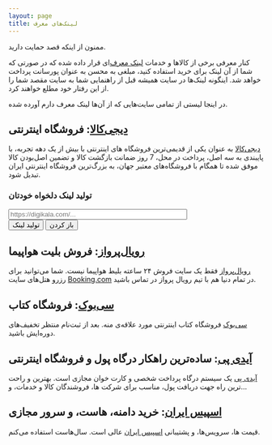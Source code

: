 ```yaml
---
layout: page
title: لینک‌های معرف
---
```

ممنون از اینکه قصد حمایت دارید.

کنار معرفی برخی از کالاها و خدمات [لینک معرف‌](https://fa.wikipedia.org/wiki/%D9%81%D8%B1%D9%88%D8%B4_%D8%B1%D8%A7%D8%A8%D8%B7%D9%87%E2%80%8C%D8%A7%DB%8C)ای قرار داده شده که در صورتی که شما از آن لینک برای خرید استفاده کنید، مبلغی به محسن به عنوان پورسانت پرداخت خواهد شد. اینگونه لینک‌ها در سایت همیشه قبل از راهنمایی شما به سایت مقصد شما را از این رفتار خود مطلع خواهند کرد.

در اینجا لیستی از تمامی سایت‌هایی که از آن‌ها لینک معرف دارم آورده شده.

## [دیجی‌کالا](https://affstat.adro.co/click/169768e2-8920-4a25-a90b-de97baf7dc48/aHR0cHM6Ly93d3cuZGlnaWthbGEuY29t): فروشگاه اینترنتی

[دیجی‌کالا](https://affstat.adro.co/click/169768e2-8920-4a25-a90b-de97baf7dc48/aHR0cHM6Ly93d3cuZGlnaWthbGEuY29t) به عنوان یکی از قدیمی‌ترین فروشگاه های اینترنتی با بیش از یک دهه تجربه، با پایبندی به سه اصل، پرداخت در محل، 7 روز ضمانت بازگشت کالا و تضمین اصل‌بودن کالا موفق شده تا همگام با فروشگاه‌های معتبر جهان، به بزرگ‌ترین فروشگاه اینترنتی ایران تبدیل شود.

### تولید لینک دلخواه خودتان
<div style="width: 100%;">
<div style="direction: ltr; width: 70%; float: left;">
<input style="width: 100%;" type="text" placeholder="https://digikala.com/..." id="url" name="url" value="">
</div>
<div style="width: 30%;">
<input type="button" value="تولید لینک" onclick="encode()">
<input type="button" value="باز کردن" onclick="encode('_blank')">
</div>
<ul id="afflinks"></ul>
</div>
<script async type="text/javascript" src="/assets/affiliate.js"></script>

## [رویال‌پرواز](http://royalparvaz.com): فروش بلیت هواپیما

[رویال‌پرواز](http://royalparvaz.com) فقط یک سایت فروش ۲۴ ساعته بلیط هواپیما نیست. شما می‌توانید برای رزرو هتل‌های سایت [Booking.com](https://www.booking.com/) در تمام دنیا هم با تیم رویال پرواز در تماس باشید.

## [سی‌بوک](/buy/30book): فروشگاه کتاب

[سی‌بوک](/buy/30book) فروشگاه کتاب اینترنتی مورد علاقه‌ی منه. بعد از ثبت‌نام منتظر تخفیف‌های دوره‌ایش باشید.

## [آیدی پی](http://mehsen.ir/buy/idpay): ساده‌ترین راهکار درگاه پول و فروشگاه اینترنتی

[آیدی پی](/buy/idpay) یک سیستم درگاه پرداخت شخصی و کارت خوان مجازی است. بهترین و راحت ترین راه جهت دریافت پول، مناسب برای شرکت ها، فروشندگان کالا و خدمات، و... 

## [اسپیس ایران](http://mehsen.ir/buy/spaceiran): خرید دامنه، هاست، و سرور مجازی

قیمت ها، سرویس‌ها، و پشتیبانی [اسپیس ایران](/buy/spaceiran) عالی است. سال‌هاست استفاده می‌کنم.


